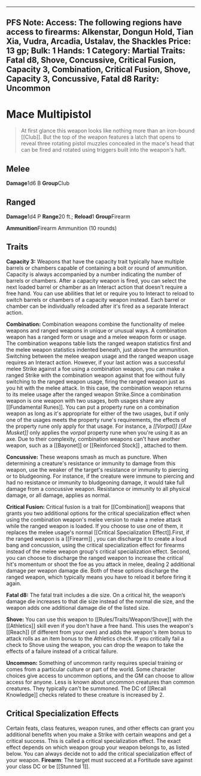 
---
PFS Note: 
Access: The following regions have access to firearms: Alkenstar, Dongun Hold, Tian Xia, Vudra, Arcadia, Ustalav, the Shackles
Price: 13 gp;
Bulk: 1
Hands: 1
Category: Martial
Traits: Fatal d8, Shove, Concussive, Critical Fusion, Capacity 3, Combination, Critical Fusion, Shove, Capacity 3, Concussive, Fatal d8
Rarity: Uncommon
---

# Mace Multipistol

> At first glance this weapon looks like nothing more than an iron-bound [[Club]]. But the top of the weapon features a latch that opens to reveal three rotating pistol muzzles concealed in the mace's head that can be fired and rotated using triggers built into the weapon's haft.

## Melee

**Damage**1d6 B
**Group**Club

## Ranged

**Damage**1d4 P
**Range**20 ft.;
**Reload**1
**Group**Firearm

**Ammunition**Firearm Ammunition (10 rounds)

## Traits

**Capacity 3:** Weapons that have the capacity trait typically have multiple barrels or chambers capable of containing a bolt or round of ammunition. Capacity is always accompanied by a number indicating the number of barrels or chambers. After a capacity weapon is fired, you can select the next loaded barrel or chamber as an Interact action that doesn't require a free hand. You can use abilities that let or require you to Interact to reload to switch barrels or chambers of a capacity weapon instead. Each barrel or chamber can be individually reloaded after it's fired as a separate Interact action.

**Combination:** Combination weapons combine the functionality of melee weapons and ranged weapons in unique or unusual ways. A combination weapon has a ranged form or usage and a melee weapon form or usage. The combination weapons table lists the ranged weapon statistics first and the melee weapon statistics indented beneath, just above the ammunition. Switching between the melee weapon usage and the ranged weapon usage requires an Interact action. However, if your last action was a successful melee Strike against a foe using a combination weapon, you can make a ranged Strike with the combination weapon against that foe without fully switching to the ranged weapon usage, firing the ranged weapon just as you hit with the melee attack. In this case, the combination weapon returns to its melee usage after the ranged weapon Strike.Since a combination weapon is one weapon with two usages, both usages share any [[Fundamental Runes]]. You can put a property rune on a combination weapon as long as it's appropriate for either of the two usages, but if only one of the usages meets the property rune's requirements, the effects of the property rune only apply for that usage. For instance, a *[[Vorpal]]  [[Axe Musket]]* only applies the *vorpal* property rune when you're using it as an axe. Due to their complexity, combination weapons can't have another weapon, such as a [[Bayonet]] or [[Reinforced Stock]] , attached to them.

**Concussive:** These weapons smash as much as puncture. When determining a creature's resistance or immunity to damage from this weapon, use the weaker of the target's resistance or immunity to piercing or to bludgeoning. For instance, if the creature were immune to piercing and had no resistance or immunity to bludgeoning damage, it would take full damage from a concussive weapon. Resistance or immunity to all physical damage, or all damage, applies as normal.

**Critical Fusion:** Critical fusion is a trait for [[Combination]] weapons that grants you two additional options for the critical specialization effect when using the combination weapon's melee version to make a melee attack while the ranged weapon is loaded. If you choose to use one of them, it replaces the melee usage's normal [[Critical Specialization Effect]].First, if the ranged weapon is a [[Firearm]] , you can discharge it to create a loud bang and concussion, using the critical specialization effect for firearms instead of the melee weapon group's critical specialization effect. Second, you can choose to discharge the ranged weapon to increase the critical hit's momentum or shoot the foe as you attack in melee, dealing 2 additional damage per weapon damage die. Both of these options discharge the ranged weapon, which typically means you have to reload it before firing it again.

**Fatal d8:** The fatal trait includes a die size. On a critical hit, the weapon’s damage die increases to that die size instead of the normal die size, and the weapon adds one additional damage die of the listed size.

**Shove:** You can use this weapon to [[Rules/Traits/Weapon/Shove]] with the [[Athletics]] skill even if you don't have a free hand. This uses the weapon's [[Reach]] (if different from your own) and adds the weapon's item bonus to attack rolls as an item bonus to the Athletics check. If you critically fail a check to Shove using the weapon, you can drop the weapon to take the effects of a failure instead of a critical failure.

**Uncommon:** Something of uncommon rarity requires special training or comes from a particular culture or part of the world. Some character choices give access to uncommon options, and the GM can choose to allow access for anyone. Less is known about uncommon creatures than common creatures. They typically can't be summoned. The DC of [[Recall Knowledge]] checks related to these creature is increased by 2.

## Critical Specialization Effects

Certain feats, class features, weapon runes, and other effects can grant you additional benefits when you make a Strike with certain weapons and get a critical success. This is called a critical specialization effect. The exact effect depends on which weapon group your weapon belongs to, as listed below. You can always decide not to add the critical specialization effect of your weapon.
**Firearm**: The target must succeed at a Fortitude save against your class DC or be [[Stunned 1]].
